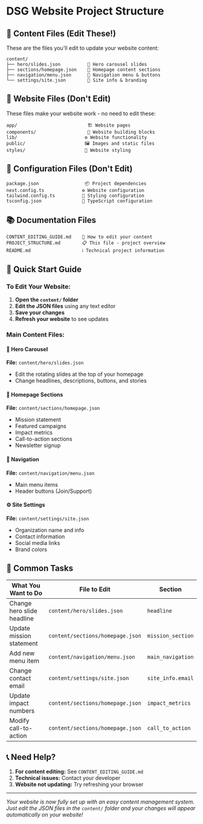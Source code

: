 # DSG Website Project Structure

## 📁 Content Files (Edit These!)
These are the files you'll edit to update your website content:

```
content/
├── hero/slides.json          📝 Hero carousel slides
├── sections/homepage.json    📝 Homepage content sections
├── navigation/menu.json      📝 Navigation menu & buttons
└── settings/site.json        📝 Site info & branding
```

## 📁 Website Files (Don't Edit)
These files make your website work - no need to edit these:

```
app/                          🏗️ Website pages
components/                   🧩 Website building blocks
lib/                         ⚙️ Website functionality
public/                      🖼️ Images and static files
styles/                      🎨 Website styling
```

## 🔧 Configuration Files (Don't Edit)
```
package.json                 📦 Project dependencies
next.config.ts              ⚙️ Website configuration
tailwind.config.ts          🎨 Styling configuration
tsconfig.json               🔧 TypeScript configuration
```

## 📚 Documentation Files
```
CONTENT_EDITING_GUIDE.md    📖 How to edit your content
PROJECT_STRUCTURE.md        📋 This file - project overview
README.md                   ℹ️ Technical project information
```

## 🚀 Quick Start Guide

### To Edit Your Website:
1. **Open the `content/` folder**
2. **Edit the JSON files** using any text editor
3. **Save your changes**
4. **Refresh your website** to see updates

### Main Content Files:

#### 🎠 Hero Carousel
**File:** `content/hero/slides.json`
- Edit the rotating slides at the top of your homepage
- Change headlines, descriptions, buttons, and stories

#### 📄 Homepage Sections  
**File:** `content/sections/homepage.json`
- Mission statement
- Featured campaigns
- Impact metrics
- Call-to-action sections
- Newsletter signup

#### 🧭 Navigation
**File:** `content/navigation/menu.json`
- Main menu items
- Header buttons (Join/Support)

#### ⚙️ Site Settings
**File:** `content/settings/site.json`
- Organization name and info
- Contact information
- Social media links
- Brand colors

## 🎯 Common Tasks

| What You Want to Do | File to Edit | Section |
|---------------------|--------------|---------|
| Change hero slide headline | `content/hero/slides.json` | `headline` |
| Update mission statement | `content/sections/homepage.json` | `mission_section` |
| Add new menu item | `content/navigation/menu.json` | `main_navigation` |
| Change contact email | `content/settings/site.json` | `site_info.email` |
| Update impact numbers | `content/sections/homepage.json` | `impact_metrics` |
| Modify call-to-action | `content/sections/homepage.json` | `call_to_action` |

## 📞 Need Help?

1. **For content editing:** See `CONTENT_EDITING_GUIDE.md`
2. **Technical issues:** Contact your developer
3. **Website not updating:** Try refreshing your browser

---

*Your website is now fully set up with an easy content management system. Just edit the JSON files in the `content/` folder and your changes will appear automatically on your website!*